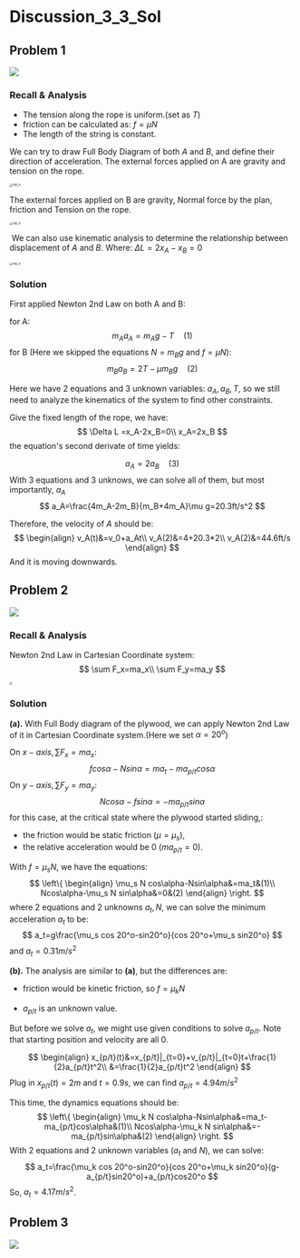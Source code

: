 # Discussion_3_3_Sol

## Problem 1

![](D:\UWM\Dynamics_TA\Discussion_3_3_Sol\Prob1.png)



### Recall & Analysis

- The tension along the rope is uniform.(set as $T$)
- friction can be calculated as: $f=\mu N$
- The length of the string is constant.

We can try to draw Full Body Diagram of both $A$ and $B$, and define their direction of acceleration. The external forces applied on A are gravity and tension on the rope.

<img src="D:\UWM\Dynamics_TA\Discussion_3_3_Sol\FBD_A.jpg" alt="FBD_A" style="zoom:33%;" />

The external forces applied on B are gravity, Normal force by the plan, friction and Tension on the rope.

<img src="D:\UWM\Dynamics_TA\Discussion_3_3_Sol\FBD_B.jpg" alt="FBD_B" style="zoom:33%;" />

​	We can also use kinematic analysis to determine the relationship between displacement of $A$ and $B$. Where: $\Delta L = 2x_A-x_B=0$

<img src="D:\UWM\Dynamics_TA\Discussion_3_3_Sol\Kinematics.jpg" alt="FBD_B" style="zoom:33%;" />

### Solution

First applied Newton 2nd Law on both A and B:

for A:
$$
m_Aa_A=m_Ag-T\quad(1)
$$
for B (Here we skipped the equations $N=m_Bg$ and $f = \mu N$):
$$
m_Ba_B=2T-\mu m_Bg\quad(2)
$$

Here we have 2 equations and 3 unknown variables: $a_A,a_B,T$, so we still need to analyze the kinematics of the system to find other constraints.

Give the fixed length of the rope, we have:
$$
\Delta L =x_A-2x_B=0\\
x_A=2x_B
$$
the equation's second derivate of time yields:

$$
a_A = 2a_B\quad(3)
$$
With 3 equations and 3 unknows, we can solve all of them, but most importantly, $a_A$
$$
a_A=\frac{4m_A-2m_B}{m_B+4m_A}\mu g=20.3ft/s^2
$$

Therefore, the velocity of $A$ should be:
$$
\begin{align}
v_A(t)&=v_0+a_At\\
v_A(2)&=4+20.3*2\\
v_A(2)&=44.6ft/s
\end{align}
$$
And it is moving downwards.

## Problem 2

![](D:\UWM\Dynamics_TA\Discussion_3_3_Sol\Prob2.png)

### Recall & Analysis

Newton 2nd Law in Cartesian Coordinate system:
$$
\sum F_x=ma_x\\
\sum F_y=ma_y
$$

<img src="D:\UWM\Dynamics_TA\Discussion_3_3_Sol\FBD_P.jpg" style="zoom:33%;" />

### Solution

**(a).**  With Full Body diagram of the plywood, we can apply Newton 2nd Law of it in Cartesian Coordinate system.(Here we set $\alpha = 20^o$)

On $x-axis, \sum F_x=ma_x$:
$$
fcos\alpha-Nsin\alpha=ma_t -ma_{p/t}cos\alpha
$$
On $y-axis, \sum F_y=ma_y$:
$$
Ncos\alpha-fsin\alpha =-ma_{p/t}sin\alpha
$$
for this case, at the critical state where the plywood started sliding,:

- the friction would be static friction ($\mu=\mu_s$),
- the relative acceleration would be 0 ($ma_{p/t}=0$).

With $f = \mu_s N$, we have the equations:
$$
\left\{
\begin{align}
\mu_s N cos\alpha-Nsin\alpha&=ma_t&(1)\\
Ncos\alpha-\mu_s N sin\alpha&=0&(2)
 \end{align}
\right.
$$
where 2 equations and 2 unknowns $a_t,N$, we can solve the minimum acceleration $a_t$ to be:
$$
a_t=g\frac{\mu_s cos 20^o-sin20^o}{cos 20^o+\mu_s sin20^o}
$$
and $a_t=0.31m/s^2$

**(b).** The analysis are similar to **(a)**, but the differences are:

- friction would be kinetic friction, so $f = \mu_k N$

- $a_{p/t}$ is an unknown value.

But before we solve $a_t$, we might use given conditions to solve $a_{p/t}$.  Note that starting position and velocity are all 0.

$$
\begin{align}
x_{p/t}(t)&=x_{p/t}|_{t=0}+v_{p/t}|_{t=0}t+\frac{1}{2}a_{p/t}t^2\\
&=\frac{1}{2}a_{p/t}t^2
 \end{align}
$$
Plug in $x_{p/t}(t)=2m$ and $t=0.9s$, we can find $a_{p/t}=4.94m/s^2$

 This time, the dynamics equations should be:
$$
\left\{
\begin{align}
\mu_k N cos\alpha-Nsin\alpha&=ma_t-ma_{p/t}cos\alpha&(1)\\
Ncos\alpha-\mu_k N sin\alpha&=-ma_{p/t}sin\alpha&(2)
 \end{align}
\right.
$$
With 2 equations and 2 unknown variables ($a_t$ and $N$), we can solve:
$$
a_t=\frac{\mu_k cos 20^o-sin20^o}{cos 20^o+\mu_k sin20^o}(g-a_{p/t}sin20^o)+a_{p/t}cos20^o
$$
So, $a_t=4.17m/s^2$.

## Problem 3

![](D:\UWM\Dynamics_TA\Discussion_3_3_Sol\Prob3.png)